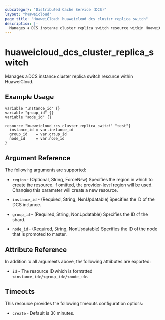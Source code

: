 ```yaml
---
subcategory: "Distributed Cache Service (DCS)"
layout: "huaweicloud"
page_title: "HuaweiCloud: huaweicloud_dcs_cluster_replica_switch"
description: |-
  Manages a DCS instance cluster replica switch resource within HuaweiCloud.
---
```


# huaweicloud_dcs_cluster_replica_switch

Manages a DCS instance cluster replica switch resource within HuaweiCloud.

## Example Usage

```hcl
variable "instance_id" {}
variable "group_id" {}
variable "node_id" {}

resource "huaweicloud_dcs_cluster_replica_switch" "test"{
  instance_id = var.instance_id
  group_id    = var.group_id
  node_id     = var.node_id
}
```

## Argument Reference

The following arguments are supported:

* `region` - (Optional, String, ForceNew) Specifies the region in which to create the resource.
  If omitted, the provider-level region will be used. Changing this parameter will create a new resource.

* `instance_id` - (Required, String, NonUpdatable) Specifies the ID of the DCS instance.

* `group_id` - (Required, String, NonUpdatable) Specifies the ID of the shard.

* `node_id` - (Required, String, NonUpdatable) Specifies the ID of the node that is promoted to master.

## Attribute Reference

In addition to all arguments above, the following attributes are exported:

* `id` - The resource ID which is formatted `<instance_id>/<group_id>/<node_id>`.

## Timeouts

This resource provides the following timeouts configuration options:

* `create` - Default is 30 minutes.
